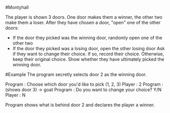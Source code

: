 #Montyhall

The player is shown 3 doors.
One door makes them a winner,
the other two make them a loser.
After they have chosen a door, "open" one of the other doors:
- If the door they picked was the winning door, randomly open one of the other two
- If the door they picked was a losing door, open the other losing door
Ask if they want to change their choice. If so, record their choice. Otherwise, keep their original choice.
Show whether they have ultimately picked the winning door.

#Example
The program secretly selects door 2 as the winning door.

Program : Choose which door you'd like to pick (1, 2, 3)
Player  : 2
Program : (shows door 3) -> goat
Program : Do you want to change your choice? Y/N
Player  : N

Program shows what is behind door 2 and declares the player a winner.

